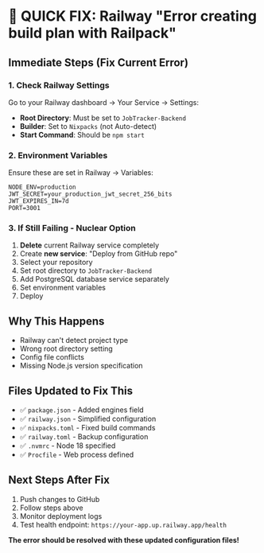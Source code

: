 # 🚨 QUICK FIX: Railway "Error creating build plan with Railpack"

## Immediate Steps (Fix Current Error)

### 1. Check Railway Settings
Go to your Railway dashboard → Your Service → Settings:

- **Root Directory**: Must be set to `JobTracker-Backend`
- **Builder**: Set to `Nixpacks` (not Auto-detect)
- **Start Command**: Should be `npm start`

### 2. Environment Variables
Ensure these are set in Railway → Variables:
```
NODE_ENV=production
JWT_SECRET=your_production_jwt_secret_256_bits
JWT_EXPIRES_IN=7d
PORT=3001
```

### 3. If Still Failing - Nuclear Option
1. **Delete** current Railway service completely
2. Create **new service**: "Deploy from GitHub repo"
3. Select your repository
4. Set root directory to `JobTracker-Backend`
5. Add PostgreSQL database service separately
6. Set environment variables
7. Deploy

## Why This Happens
- Railway can't detect project type
- Wrong root directory setting
- Config file conflicts
- Missing Node.js version specification

## Files Updated to Fix This
- ✅ `package.json` - Added engines field
- ✅ `railway.json` - Simplified configuration
- ✅ `nixpacks.toml` - Fixed build commands
- ✅ `railway.toml` - Backup configuration
- ✅ `.nvmrc` - Node 18 specified
- ✅ `Procfile` - Web process defined

## Next Steps After Fix
1. Push changes to GitHub
2. Follow steps above
3. Monitor deployment logs
4. Test health endpoint: `https://your-app.up.railway.app/health`

**The error should be resolved with these updated configuration files!**
